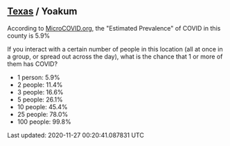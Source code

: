 
## [Texas](/united-states/texas) / Yoakum

According to [MicroCOVID.org](http://microcovid.org),
the "Estimated Prevalence" of COVID in this county is 5.9%

If you interact with a certain number of people in this location
(all at once in a group, or spread out across the day), what is the chance that
1 or more of them has COVID?

- 1 person: 5.9%
- 2 people: 11.4%
- 3 people: 16.6%
- 5 people: 26.1%
- 10 people: 45.4%
- 25 people: 78.0%
- 100 people: 99.8%

Last updated: 2020-11-27 00:20:41.087831 UTC
